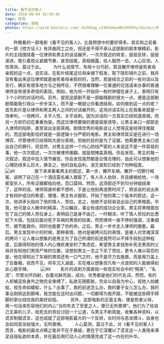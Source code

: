 ```yaml
---
title: 看不见的客人
date: 2018-06-04 16:59:45
tags: 影视
categories: 随笔
photos: https://gss0.bdstatic.com/-4o3dSag_xI4khGkpoWK1HF6hhy/baike/c0%3Dbaike80%2C5%2C5%2C80%2C26/sign=16d568fa72f40ad101e9cfb136457aba/a6efce1b9d16fdfab3ff992cbd8f8c5495ee7b64.jpg
---
```

　　昨晚看的一部电影《看不见的客人》，比我预想中的要好得多。其实和之前看的一部《控方证人》有异曲同工之处，但还是不得不承认这部剧的剧本够精彩。影片的主线围绕着一位律师和男主的谈话展开，一次次叙述的转变，层层反转，层层递进，吸引着观众紧跟节奏，直至结尾，真相揭露，给人豁然一击，人心叵测，人性慎测，莫过于此。
　　为什么说情节，布局十分巧妙。暂且撇开律师是死者母亲假扮这一点，说实话，在影片结尾这位母亲摘下假发，取下隐形镜片之前，我并没有看出来这位律师就是由死者母亲假扮的，当然，若是结合之前的一些对话以及言行，确实有很多地方与之相呼应，不然很难理解一位普通的花钱请来办事的普通律师会有很多奇怪的表现。例如，他为何一开始将一枚时钟摆在桌子上，表明只有３个小时的对话时间。另外，提现这部剧不是一部脑残剧的很大一点，便是这部剧剧情能吸引观众一步步深入，而不是一眼就让你看透结局。如何做到这一点的呢？首先影片是以律师和男主两人之间的对话展开的，这场对话实际上在我看来就是一场审判，一场拷问，关乎人性，关乎讽刺。因为对话的一方其实已经知道真相，而另一方却仍旧在重重伪装。而这位律师要做的便是层层诱导，让男主亲口一部部走入律师的陷阱，直至说出全部真相。剧情优秀的电影会让人觉得这是经得住推敲的，而这部电影恰好就是一部逻辑十分严密的电影。男主和律师其实是在进行一场博弈，尽管律师已经得知大部分真相，但她的目的是为了证据，他需要男主亲口说出自己的罪行，但显然，对男主这样一个内心防线严密的人来说这不是一件容易的事，他一次次叙述，一次次被律师推翻，就是想掩盖真相。你会发现，男主的每一次叙述，叙述中加入情节展现，你会发现竟然都是合情合理的，由此可以想象他的心理防线多么巨大，换言之，他的自私自利，泯灭良知已经到了何种程度。
　　![alt](https://gss3.bdstatic.com/7Po3dSag_xI4khGkpoWK1HF6hhy/baike/c0%3Dbaike272%2C5%2C5%2C272%2C90/sign=835ef35add88d43fe4a499a01c77b97e/43a7d933c895d143d216b00c78f082025aaf07b8.jpg)
　　
　　接下来来看看男主的叙述，第一步，撇开车祸，撇开一切罪行喊冤，说明了自己在一个酒店莫名被人栽赃了，有人杀人劫财，并且嫁祸给他，一场密室杀人，所有证据都指向他，百口莫辩。然而，这场叙述不到10分钟就结束了，这样的话，律师简直听都不想听，于是让他别再浪费时间了，把该说的说出来才有辩护成功的希望，慢慢，男主有点服软，开始了他的第二个版本的叙述，这一次，他讲矛头指向了他的情人，劳拉。总之，他绝不会轻易说出自己的黑暗面，毕竟，他可是众人眼中的精英，万众瞩目，事业有成的成功企业家。男主将黑暗面加在了自己的情人劳拉身上，表明自己是身不由己，一时糊涂，听了情人劳拉的怂恿犯下大错，包括后面对死于车祸的男孩的陷害。然而律师一直不停的强调，注重细节，细节能救你，同时也能要了你的命。之后，男主一步步走入律师的圈套。最后，男主发现中计的时候，那种表情，绝对是被拷问后的表情，是被人对灵魂深深的拷问！让人难以想象的是男主为了自己所谓的前途竟然可以不择手段到这种程度，后面得知他的情人内心愧疚难安的了焦虑症，希望男主拿钱弥补死去男孩的父母并告知他们男孩尸体的位置，没想到男主一念之下杀了劳拉，更令人难以容忍的是，他在得知出了车祸的男孩还有一口气之时，他不是尽力去挽救，而是用力盖上了后备箱，视而不见，将车沉入湖底，实在难以想象但凡有一点良知的人能做得如此心狠手辣。
　　![Alt](https://gss0.bdstatic.com/94o3dSag_xI4khGkpoWK1HF6hhy/baike/c0%3Dbaike92%2C5%2C5%2C92%2C30/sign=1f47a808743e6709aa0d4dad5aaef458/0b7b02087bf40ad1da1893cc5c2c11dfa9ecce25.jpg)
　　影片的讽刺方面直指一些现实社会中的“精英”，“名流”，尽管光环四射，衣着光鲜亮丽，成功，优秀都是他们的代名词，然而，有的人却被这些身外之物完全束缚了，私欲无限膨胀，完全以自我为中心，视他人如蝼蚁，视生命如蝼蚁，什么？出事了，我的前途怎么办，我的妻子女儿怎么办，我的事业刚刚达到巅峰，我怎能在这时出问题，一切都得为我开路，不能被这些碍手碍脚的家伙挡住我的美好前程。
　　另外，这部电影的正面主角，便是死者父母，用一句话来形容他们的内心“当你失去了至爱之人，便已无所畏惧”。他们为了给自己无辜的儿子，给死去的劳拉讨回一个公道，与男主不断周旋，收集各种资料，以谎言制服谎言，这也成就了这部电影最大的一个反转，长时间与恶龙搏斗，自身也会如同恶龙般强大，无所畏惧。
　　人心莫测，莫过于此，对《看不见的客人》而言，电影的画龙点睛之笔并不在于悬疑，更在于它深攫以了谎言这一人类用来满足自我私欲的本质，并在最后用打动人心的情感完成了这一内在的升华。